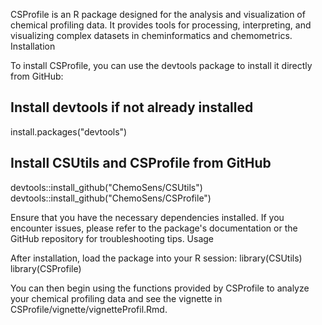 
CSProfile is an R package designed for the analysis and visualization of chemical profiling data. It provides tools for processing, interpreting, and visualizing complex datasets in cheminformatics and chemometrics.
Installation

To install CSProfile, you can use the devtools package to install it directly from GitHub:

## Install devtools if not already installed
install.packages("devtools")

## Install CSUtils and CSProfile from GitHub
devtools::install_github("ChemoSens/CSUtils")
devtools::install_github("ChemoSens/CSProfile")

Ensure that you have the necessary dependencies installed. If you encounter issues, please refer to the package's documentation or the GitHub repository for troubleshooting tips.
Usage

After installation, load the package into your R session:
library(CSUtils)
library(CSProfile)

You can then begin using the functions provided by CSProfile to analyze your chemical profiling data and see the vignette in CSProfile/vignette/vignetteProfil.Rmd. 

